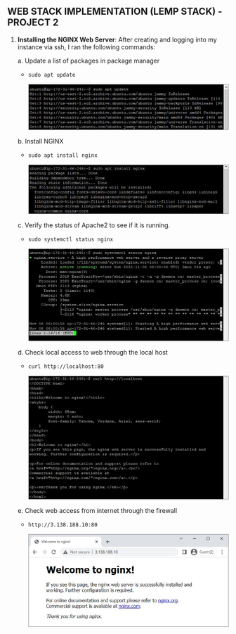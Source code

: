 ## WEB STACK IMPLEMENTATION (LEMP STACK) - PROJECT 2

1. **Installing the NGINX Web Server**: After creating and logging into my instance via ssh, I ran the following commands:

   a. Update a list of packages in package manager

   - `sudo apt update`

     ![step1](./projectPictures/project2/step1_p2.JPG)

   b. Install NGINX

   - `sudo apt install nginx`

     ![alt text](./projectPictures/project2/step2_p2.JPG)

   c. Verify the status of Apache2 to see if it is running.

   - `sudo systemctl status nginx`

     ![step3](./projectPictures/project2/step3_p2.JPG)

   d. Check local access to web through the local host

   - `curl http://localhost:80`

     ![step4](./projectPictures/project2/step4_p2.JPG)

   e. Check web access from internet through the firewall

   - `http://3.138.188.10:80`

     ![step5](./projectPictures/project2/step5_p2.JPG)
